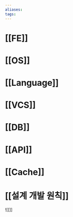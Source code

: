 ```yaml
---
aliases: 
tags:
---
```

# [[FE]]

# [[OS]]

# [[Language]]

# [[VCS]]

# [[DB]]

# [[API]]

# [[Cache]]

# [[설계 개발 원칙]]




![[]]


